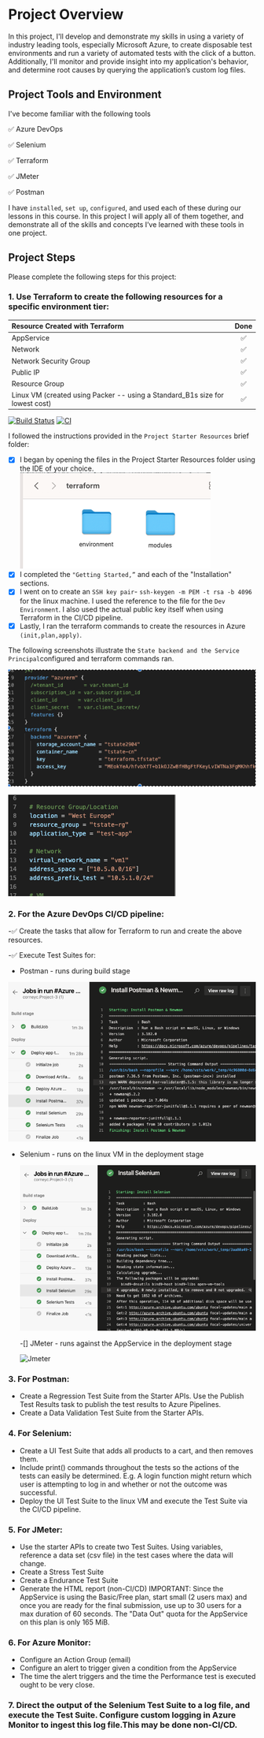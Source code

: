 # Project Overview

In this project, I'll develop and demonstrate my skills in using a variety of industry leading tools, especially Microsoft Azure, to create disposable test environments and run a variety of automated tests with the click of a button. Additionally, I'll monitor and provide insight into my application's behavior, and determine root causes by querying the application’s custom log files.

## Project Tools and Environment
I've become familiar with the following tools 

:white_check_mark:  Azure DevOps 

:white_check_mark:  Selenium

:white_check_mark:  Terraform

:white_check_mark:  JMeter

:white_check_mark:  Postman

I have `installed`, `set up`, `configured`, and used each of these during our lessons in this course. In this project I will apply all of them together, and demonstrate all of the skills and concepts I’ve learned with these tools in one project.

## Project Steps
Please complete the following steps for this project:

### 1. Use Terraform to create the following resources for a specific environment tier:
Resource Created with Terraform | Done
:--- | :---:
AppService | :white_check_mark:
Network | :white_check_mark:
Network Security Group | :white_check_mark:
Public IP | :white_check_mark:
Resource Group | :white_check_mark:
Linux VM (created using Packer -- using a Standard_B1s size for lowest cost) | :white_check_mark:

[![Build Status](https://dev.azure.com/project2769/tf-azure-projects/_apis/build/status/corneyc.Project-3?branchName=main)](https://dev.azure.com/project2769/tf-azure-projects/_build/latest?definitionId=2&branchName=main)
[![CI](https://github.com/corneyc/Project-3/actions/workflows/main.yml/badge.svg?branch=main)](https://github.com/corneyc/Project-3/actions/workflows/main.yml)

I followed the instructions provided  in the `Project Starter Resources` brief folder:
- [x] I began by opening the files in the Project Starter Resources folder using the IDE of your choice.![directories](https://github.com/corneyc/Project-3/blob/main/images/terraform_4.png)
- [x] I completed the `"Getting Started,”` and each of the "Installation" sections.
- [x] I went on to create an `SSH key pair`- ``ssh-keygen -m PEM -t rsa -b 4096`` for the linux machine. I used the reference to the file for the `Dev Environment`. I also used the actual public key itself when using Terraform in the CI/CD pipeline.
- [x] Lastly, I ran the terraform commands to create the resources in Azure ``(init,plan,apply)``.

The following screenshots illustrate the `State backend and the Service Principal`configured and terraform commands ran.

![backend](https://github.com/corneyc/Project-3/blob/main/images/terraform_backend_5.png)

![s_principal](https://github.com/corneyc/Project-3/blob/main/images/Terraform_6.png)


### 2. For the Azure DevOps CI/CD pipeline:

 -:white_check_mark:  Create the tasks that allow for Terraform to run and create the above resources.
 
 -:white_check_mark: Execute Test Suites for:
 
 - Postman - runs during build stage
    
 ![Postman](https://github.com/corneyc/Project-3/blob/main/images/install_postman.png)
    
- Selenium - runs on the linux VM in the deployment stage
    
    ![Selenium](https://github.com/corneyc/Project-3/blob/main/images/install_selenium.png)
    
    -[] JMeter - runs against the AppService in the deployment stage
    
    ![Jmeter]()

### 3. For Postman:
- Create a Regression Test Suite from the Starter APIs. Use the Publish Test Results task to publish the test results to Azure Pipelines.
- Create a Data Validation Test Suite from the Starter APIs.

### 4. For Selenium:
- Create a UI Test Suite that adds all products to a cart, and then removes them.
- Include print() commands throughout the tests so the actions of the tests can easily be determined. E.g. A login function might return which user is attempting to log in and whether or not the outcome was successful.
- Deploy the UI Test Suite to the linux VM and execute the Test Suite via the CI/CD pipeline.

### 5. For JMeter:
- Use the starter APIs to create two Test Suites. Using variables, reference a data set (csv file) in the test cases where the data will change.
- Create a Stress Test Suite
- Create a Endurance Test Suite
- Generate the HTML report (non-CI/CD) IMPORTANT: Since the AppService is using the Basic/Free plan, start small (2 users max) and once you are ready for the final submission, use up to 30 users for a max duration of 60 seconds. The "Data Out" quota for the AppService on this plan is only 165 MiB.

### 6. For Azure Monitor:
- Configure an Action Group (email)
- Configure an alert to trigger given a condition from the AppService
- The time the alert triggers and the time the Performance test is executed ought to be very close.

### 7. Direct the output of the Selenium Test Suite to a log file, and execute the Test Suite. Configure custom logging in Azure Monitor to ingest this log file.This may be done non-CI/CD.
